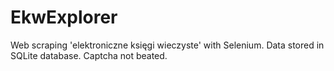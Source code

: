 # EkwExplorer

Web scraping 'elektroniczne księgi wieczyste' with Selenium.
Data stored in SQLite database.
Captcha not beated.